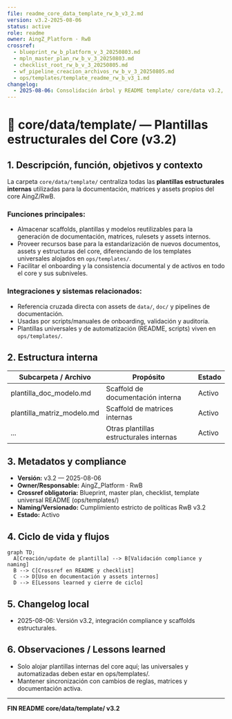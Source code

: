 ```yaml
---
file: readme_core_data_template_rw_b_v3_2.md
version: v3.2-2025-08-06
status: active
role: readme
owner: AingZ_Platform · RwB
crossref:
  - blueprint_rw_b_platform_v_3_20250803.md
  - mpln_master_plan_rw_b_v_3_20250803.md
  - checklist_root_rw_b_v_3_20250805.md
  - wf_pipeline_creacion_archivos_rw_b_v_3_20250805.md
  - ops/templates/template_readme_rw_b_v3_1.md
changelog:
  - 2025-08-06: Consolidación árbol y README template/ core/data v3.2, compliance scaffolds estructurales.
---
```


# 📑 core/data/template/ — Plantillas estructurales del Core (v3.2)

## 1. Descripción, función, objetivos y contexto

La carpeta `core/data/template/` centraliza todas las **plantillas estructurales internas** utilizadas para la documentación, matrices y assets propios del core AingZ/RwB.

### Funciones principales:
- Almacenar scaffolds, plantillas y modelos reutilizables para la generación de documentación, matrices, rulesets y assets internos.
- Proveer recursos base para la estandarización de nuevos documentos, assets y estructuras del core, diferenciando de los templates universales alojados en `ops/templates/`.
- Facilitar el onboarding y la consistencia documental y de activos en todo el core y sus subniveles.

### Integraciones y sistemas relacionados:
- Referencia cruzada directa con assets de `data/`, `doc/` y pipelines de documentación.
- Usadas por scripts/manuales de onboarding, validación y auditoría.
- Plantillas universales y de automatización (README, scripts) viven en `ops/templates/`.

## 2. Estructura interna

| Subcarpeta / Archivo         | Propósito                                     | Estado  |
|-----------------------------|-----------------------------------------------|---------|
| plantilla_doc_modelo.md     | Scaffold de documentación interna             | Activo  |
| plantilla_matriz_modelo.md  | Scaffold de matrices internas                 | Activo  |
| ...                         | Otras plantillas estructurales internas       | Activo  |

## 3. Metadatos y compliance
- **Versión:** v3.2 — 2025-08-06
- **Owner/Responsable:** AingZ_Platform · RwB
- **Crossref obligatoria:** Blueprint, master plan, checklist, template universal README (ops/templates/)
- **Naming/Versionado:** Cumplimiento estricto de políticas RwB v3.2
- **Estado:** Activo

## 4. Ciclo de vida y flujos

```mermaid
graph TD;
  A[Creación/update de plantilla] --> B[Validación compliance y naming]
  B --> C[Crossref en README y checklist]
  C --> D[Uso en documentación y assets internos]
  D --> E[Lessons learned y cierre de ciclo]
```

## 5. Changelog local
- 2025-08-06: Versión v3.2, integración compliance y scaffolds estructurales.

## 6. Observaciones / Lessons learned
- Solo alojar plantillas internas del core aquí; las universales y automatizadas deben estar en ops/templates/.
- Mantener sincronización con cambios de reglas, matrices y documentación activa.

---

**FIN README core/data/template/ v3.2**

